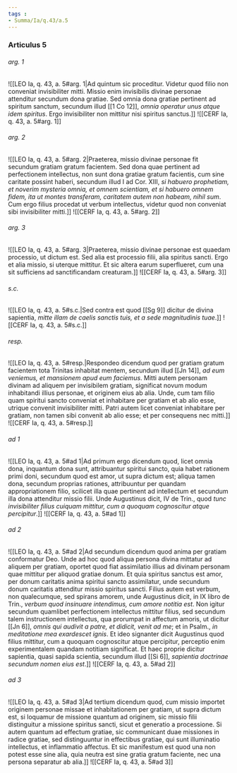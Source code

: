 ```yaml
---
tags : 
- Summa/Ia/q.43/a.5
---
```


### Articulus 5

###### arg. 1
![[LEO Ia, q. 43, a. 5#arg. 1|Ad quintum sic proceditur. Videtur quod filio non conveniat invisibiliter mitti. Missio enim invisibilis divinae personae attenditur secundum dona gratiae. Sed omnia dona gratiae pertinent ad spiritum sanctum, secundum illud [[1 Co 12]], *omnia operatur unus atque idem spiritus*. Ergo invisibiliter non mittitur nisi spiritus sanctus.]]
![[CERF Ia, q. 43, a. 5#arg. 1]]

###### arg. 2
![[LEO Ia, q. 43, a. 5#arg. 2|Praeterea, missio divinae personae fit secundum gratiam gratum facientem. Sed dona quae pertinent ad perfectionem intellectus, non sunt dona gratiae gratum facientis, cum sine caritate possint haberi, secundum illud I ad Cor. XIII, *si habuero prophetiam, et noverim mysteria omnia, et omnem scientiam, et si habuero omnem fidem, ita ut montes transferam, caritatem autem non habeam, nihil sum*. Cum ergo filius procedat ut verbum intellectus, videtur quod non conveniat sibi invisibiliter mitti.]]
![[CERF Ia, q. 43, a. 5#arg. 2]]

###### arg. 3
![[LEO Ia, q. 43, a. 5#arg. 3|Praeterea, missio divinae personae est quaedam processio, ut dictum est. Sed alia est processio filii, alia spiritus sancti. Ergo et alia missio, si uterque mittitur. Et sic altera earum superflueret, cum una sit sufficiens ad sanctificandam creaturam.]]
![[CERF Ia, q. 43, a. 5#arg. 3]]

###### s.c.
![[LEO Ia, q. 43, a. 5#s.c.|Sed contra est quod [[Sg 9]] dicitur de divina sapientia, *mitte illam de caelis sanctis tuis, et a sede magnitudinis tuae*.]]
![[CERF Ia, q. 43, a. 5#s.c.]]

###### resp.
![[LEO Ia, q. 43, a. 5#resp.|Respondeo dicendum quod per gratiam gratum facientem tota Trinitas inhabitat mentem, secundum illud [[Jn 14]], *ad eum veniemus, et mansionem apud eum faciemus*. Mitti autem personam divinam ad aliquem per invisibilem gratiam, significat novum modum inhabitandi illius personae, et originem eius ab alia. Unde, cum tam filio quam spiritui sancto conveniat et inhabitare per gratiam et ab alio esse, utrique convenit invisibiliter mitti. Patri autem licet conveniat inhabitare per gratiam, non tamen sibi convenit ab alio esse; et per consequens nec mitti.]]
![[CERF Ia, q. 43, a. 5#resp.]]

###### ad 1
![[LEO Ia, q. 43, a. 5#ad 1|Ad primum ergo dicendum quod, licet omnia dona, inquantum dona sunt, attribuantur spiritui sancto, quia habet rationem primi doni, secundum quod est amor, ut supra dictum est; aliqua tamen dona, secundum proprias rationes, attribuuntur per quandam appropriationem filio, scilicet illa quae pertinent ad intellectum et secundum illa dona attenditur missio filii. Unde Augustinus dicit, IV de Trin., quod *tunc invisibiliter filius cuiquam mittitur, cum a quoquam cognoscitur atque percipitur*.]]
![[CERF Ia, q. 43, a. 5#ad 1]]

###### ad 2
![[LEO Ia, q. 43, a. 5#ad 2|Ad secundum dicendum quod anima per gratiam conformatur Deo. Unde ad hoc quod aliqua persona divina mittatur ad aliquem per gratiam, oportet quod fiat assimilatio illius ad divinam personam quae mittitur per aliquod gratiae donum. Et quia spiritus sanctus est amor, per donum caritatis anima spiritui sancto assimilatur, unde secundum donum caritatis attenditur missio spiritus sancti. Filius autem est verbum, non qualecumque, sed spirans amorem, unde Augustinus dicit, in IX libro de Trin., *verbum quod insinuare intendimus, cum amore notitia est*. Non igitur secundum quamlibet perfectionem intellectus mittitur filius, sed secundum talem instructionem intellectus, qua prorumpat in affectum amoris, ut dicitur [[Jn 6]], *omnis qui audivit a patre, et didicit, venit ad me*; et in Psalm., *in meditatione mea exardescet ignis*. Et ideo signanter dicit Augustinus quod filius mittitur, cum a quoquam cognoscitur atque percipitur, perceptio enim experimentalem quandam notitiam significat. Et haec proprie dicitur sapientia, quasi sapida scientia, secundum illud [[Si 6]], *sapientia doctrinae secundum nomen eius est*.]]
![[CERF Ia, q. 43, a. 5#ad 2]]

###### ad 3
![[LEO Ia, q. 43, a. 5#ad 3|Ad tertium dicendum quod, cum missio importet originem personae missae et inhabitationem per gratiam, ut supra dictum est, si loquamur de missione quantum ad originem, sic missio filii distinguitur a missione spiritus sancti, sicut et generatio a processione. Si autem quantum ad effectum gratiae, sic communicant duae missiones in radice gratiae, sed distinguuntur in effectibus gratiae, qui sunt illuminatio intellectus, et inflammatio affectus. Et sic manifestum est quod una non potest esse sine alia, quia neutra est sine gratia gratum faciente, nec una persona separatur ab alia.]]
![[CERF Ia, q. 43, a. 5#ad 3]]

